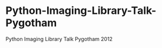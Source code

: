 Python-Imaging-Library-Talk-Pygotham
====================================

Python Imaging Library Talk Pygotham 2012